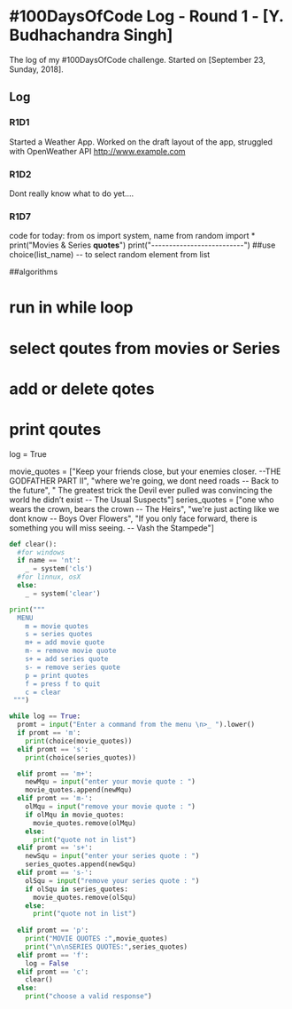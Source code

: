 # #100DaysOfCode Log - Round 1 - [Y. Budhachandra Singh]

The log of my #100DaysOfCode challenge. Started on [September 23, Sunday, 2018].

## Log

### R1D1 
Started a Weather App. Worked on the draft layout of the app, struggled with OpenWeather API http://www.example.com

### R1D2
Dont really know what to do yet....

### R1D7
code for today:
from os import system, name
from random import *
print("Movies & Series __quotes__")
print("--------------------------")
##use choice(list_name) -- to select random element from list

##algorithms
# run in while loop
# select qoutes from movies or Series
# add or delete qotes
# print qoutes

log = True

movie_quotes = ["Keep your friends close, but your enemies closer. --THE GODFATHER PART II", "where we're going, we dont need roads -- Back to the future", " The greatest trick the Devil ever pulled was convincing the world he didn’t exist -- The Usual Suspects"]
series_quotes = ["one who wears the crown, bears the crown  -- The Heirs", "we're just acting like we dont know -- Boys Over Flowers", "If you only face forward, there is something you will miss seeing. -- Vash the Stampede"]

```python
def clear():
  #for windows
  if name == 'nt':
    _ = system('cls')
  #for linnux, osX
  else:
    _ = system('clear')

print("""
  MENU
    m = movie quotes
    s = series quotes
    m+ = add movie quote
    m- = remove movie quote
    s+ = add series quote
    s- = remove series quote
    p = print quotes
    f = press f to quit
    c = clear
 """)

while log == True:
  promt = input("Enter a command from the menu \n>_ ").lower()
  if promt == 'm':
    print(choice(movie_quotes))
  elif promt == 's':
    print(choice(series_quotes))

  elif promt == 'm+':
    newMqu = input("enter your movie quote : ")
    movie_quotes.append(newMqu)
  elif promt == 'm-':
    olMqu = input("remove your movie quote : ")
    if olMqu in movie_quotes:
      movie_quotes.remove(olMqu)
    else:
      print("quote not in list")
  elif promt == 's+':
    newSqu = input("enter your series quote : ")
    series_quotes.append(newSqu)
  elif promt == 's-':
    olSqu = input("remove your series quote : ")
    if olSqu in series_quotes:
      movie_quotes.remove(olSqu)
    else:
      print("quote not in list")
  
  elif promt == 'p':
    print("MOVIE QUOTES :",movie_quotes)
    print("\n\nSERIES QUOTES:",series_quotes)
  elif promt == 'f':
    log = False
  elif promt == 'c':
    clear()
  else:
    print("choose a valid response")
```

